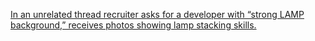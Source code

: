[In an unrelated thread recruiter asks for a developer with “strong LAMP background,” receives photos showing lamp stacking skills.](https://github.com/thoughtbot/liftoff/pull/178#issuecomment-57690259)
